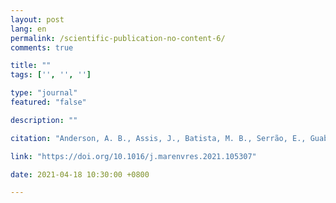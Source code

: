 ```yaml
---
layout: post
lang: en
permalink: /scientific-publication-no-content-6/
comments: true

title: ""
tags: ['', '', '']

type: "journal"
featured: "false"

description: ""

citation: "Anderson, A. B., Assis, J., Batista, M. B., Serrão, E., Guabiroba, H. C., Delfino, S. D. T., et al. (2021). Global warming assessment suggests the endemic Brazilian kelp beds as an endangered ecosystem. Marine Environmental Research."

link: "https://doi.org/10.1016/j.marenvres.2021.105307"

date: 2021-04-18 10:30:00 +0800

---
```

